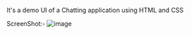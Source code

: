 It's a demo UI of a Chatting application using HTML and CSS

ScreenShot:-
![image](https://github.com/yash-963/demoui/assets/105750861/ca00b5c3-d174-4b70-b66b-0dcf126933a8)
